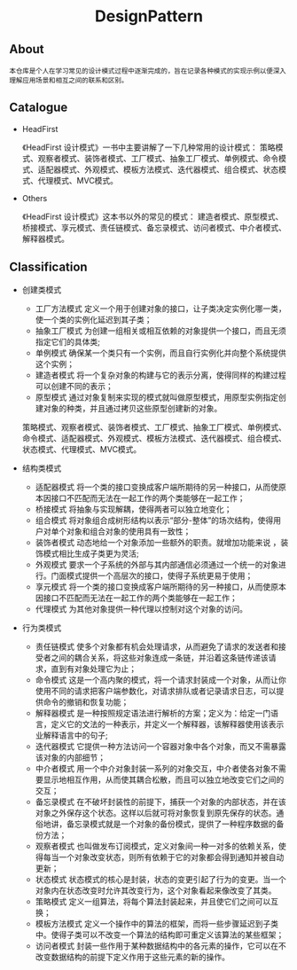 <div align="center">
    <h1>
    	DesignPattern
	</h1>
</div>

## About	
	
	本仓库是个人在学习常见的设计模式过程中逐渐完成的，旨在记录各种模式的实现示例以便深入理解应用场景和相互之间的联系和区别。

## Catalogue

- HeadFirst  

	《HeadFirst 设计模式》一书中主要讲解了一下几种常用的设计模式：
	策略模式、观察者模式、装饰者模式、工厂模式、抽象工厂模式、单例模式、命令模式、适配器模式、外观模式、模板方法模式、迭代器模式、组合模式、状态模式、代理模式、MVC模式。

- Others  

	《HeadFirst 设计模式》这本书以外的常见的模式：
	建造者模式、原型模式、桥接模式、享元模式、责任链模式、备忘录模式、访问者模式、中介者模式、解释器模式。


## Classification  

- 创建类模式  

	* 工厂方法模式	定义一个用于创建对象的接口，让子类决定实例化哪一类，使一个类的实例化延迟到其子类；
	* 抽象工厂模式	为创建一组相关或相互依赖的对象提供一个接口，而且无须指定它们的具体类;
	* 单例模式		确保某一个类只有一个实例，而且自行实例化并向整个系统提供这个实例；
	* 建造者模式		将一个复杂对象的构建与它的表示分离，使得同样的构建过程可以创建不同的表示；
	* 原型模式		通过对象复制来实现的模式就叫做原型模式，用原型实例指定创建对象的种类，并且通过拷贝这些原型创建新的对象。

	策略模式、观察者模式、装饰者模式、工厂模式、抽象工厂模式、单例模式、命令模式、适配器模式、外观模式、模板方法模式、迭代器模式、组合模式、状态模式、代理模式、MVC模式。

- 结构类模式  

	* 适配器模式		将一个类的接口变换成客户端所期待的另一种接口，从而使原本因接口不匹配而无法在一起工作的两个类能够在一起工作；
	* 桥接模式		将抽象与实现解耦，使得两者可以独立地变化；
	* 组合模式		将对象组合成树形结构以表示“部分-整体”的场次结构，使得用户对单个对象和组合对象的使用具有一致性；
	* 装饰者模式		动态地给一个对象添加一些额外的职责。就增加功能来说 ，装饰模式相比生成子类更为灵活;
	* 外观模式		要求一个子系统的外部与其内部通信必须通过一个统一的对象进行。门面模式提供一个高层次的接口，使得子系统更易于使用；
	* 享元模式		将一个类的接口变换成客户端所期待的另一种接口，从而使原本因接口不匹配而无法在一起工作的两个类能够在一起工作；
	* 代理模式		为其他对象提供一种代理以控制对这个对象的访问。

- 行为类模式  

	* 责任链模式		使多个对象都有机会处理请求，从而避免了请求的发送者和接受者之间的耦合关系，将这些对象连成一条链，并沿着这条链传递该请求，直到有对象处理它为止；
	* 命令模式		这是一个高内聚的模式，将一个请求封装成一个对象，从而让你使用不同的请求把客户端参数化，对请求排队或者记录请求日志，可以提供命令的撤销和恢复功能；
	* 解释器模式		是一种按照规定语法进行解析的方案；定义为：给定一门语言，定义它的文法的一种表示，并定义一个解释器，该解释器使用该表示业解释语言中的句子;
	* 迭代器模式		它提供一种方法访问一个容器对象中各个对象，而又不需暴露该对象的内部细节；
	* 中介者模式		用一个中介对象封装一系列的对象交互，中介者使各对象不需要显示地相互作用，从而使其耦合松散，而且可以独立地改变它们之间的交互；
	* 备忘录模式		在不破坏封装性的前提下，捕获一个对象的内部状态，并在该对象之外保存这个状态。这样以后就可将对象恢复到原先保存的状态。通俗地讲，备忘录模式就是一个对象的备份模式，提供了一种程序数据的备份方法；
	* 观察者模式		也叫做发布订阅模式，定义对象间一种一对多的依赖关系，使得每当一个对象改变状态，则所有依赖于它的对象都会得到通知并被自动更新；
	* 状态模式		状态模式的核心是封装，状态的变更引起了行为的变更。当一个对象内在状态改变时允许其改变行为，这个对象看起来像改变了其类。
	* 策略模式       定义一组算法，将每个算法封装起来，并且使它们之间可以互换；
	* 模板方法模式	定义一个操作中的算法的框架，而将一些步骤延迟到子类中。使得子类可以不改变一个算法的结构即可重定义该算法的某些框架；
	* 访问者模式		封装一些作用于某种数据结构中的各元素的操作，它可以在不改变数据结构的前提下定义作用于这些元素的新的操作。

	
